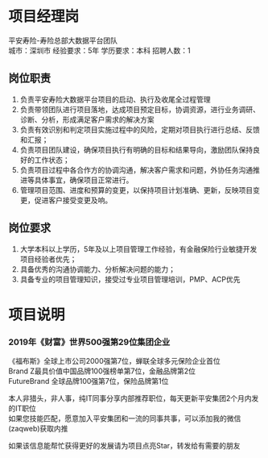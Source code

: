 # 项目经理岗
平安寿险-寿险总部大数据平台团队  
城市：深圳市 经验要求：5年 学历要求：本科  招聘人数：1

## 岗位职责
1.	负责平安寿险大数据平台项目的启动、执行及收尾全过程管理   
2.	负责带领团队进行项目落地，达成项目预定目标，协调资源，进行业务调研、诊断、分析，形成满足客户需求的解决方案   
3.	负责有效识别和判定项目实施过程中的风险，定期对项目执行进行总结、反馈和汇报；   
4.	负责项目团队建设，确保项目执行有明确的目标和结果导向，激励团队保持良好的工作状态；   
5.	负责项目过程中各合作方的协调沟通，解决客户需求和问题，外协任务沟通推进等具体事宜，确保项目正常进行。   
6.	管理项目范围、进度和预算的变更，以保持项目计划准确、更新，反映项目变更，促进客户接受变更及响。

## 岗位要求
1.	大学本科以上学历，5年及以上项目管理工作经验，有金融保险行业敏捷开发项目经验者优先；   
2.	具备优秀的沟通协调能力、分析解决问题的能力；   
3.	具备专业的项目管理知识，接受过专业项目管理培训，PMP、ACP优先

# 项目说明

### 2019年《财富》世界500强第29位集团企业
《福布斯》全球上市公司2000强第7位，蝉联全球多元保险企业首位  
Brand Z最具价值中国品牌100强榜单第7位，金融品牌第2位  
FutureBrand 全球品牌100强第7位，保险品牌第1位

本人非猎头，非人事，纯IT同事分享内部推荐职位，每天更新平安集团2个月内发的IT职位  
如果您技能匹配，愿意加入平安集团和一流的同事共事，可以添加我的微信(zaqweb)获取内推 

如果该信息能帮忙获得更好的发展请为项目点亮Star，转发给有需要的朋友




